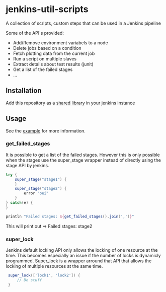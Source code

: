 # jenkins-util-scripts

A collection of scripts, custom steps that can be used in a Jenkins pipeline

Some of the API's provided:

* Add/Remove environment variabels to a node
* Delete jobs based on a condition
* Fetch plotting data from the current job
* Run a script on multiple slaves
* Extract details about test results (junit)
* Get a list of the failed stages
* ...

## Installation

Add this repository as a [shared library](https://jenkins.io/doc/book/pipeline/shared-libraries/) in your jenkins instance

## Usage

See the [example](https://github.com/roel0/jenkins-util-scripts/blob/master/example/Jenkinsfile) for more information.

### get_failed_stages

It is possible to get a list of the failed stages. However this is only possible when the stages use the super_stage wrapper instead of directly using the stage API by jenkins.

```groovy
try {
    super_stage("stage1") {
    }
    super_stage("stage2") {
        error "oei"
    }
} catch(e) {
}

println "Failed stages: ${get_failed_stages().join(',')}"
```
This will print out => Failed stages: stage2

### super_lock

Jenkins default locking API only allows the locking of one resource at the time. This becomes especially an issue if the number of locks is dynamicly programmed. Super_lock is a wrapper arround that API that allows the locking of multiple resources at the same time.

```groovy
 super_lock(['lock1', 'lock2']) {
     // Do stuff
 }
```
